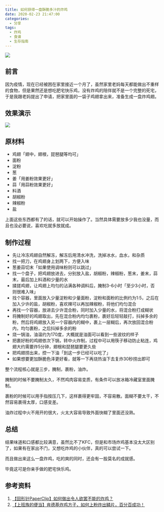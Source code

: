 ```yaml
---
title: 如何获得一盘酥脆多汁的炸鸡
date: 2020-02-23 21:47:00
categories: 
  - 分享
tags: 
  - 炸鸡
  - 食谱
  - 生存指南
---
```


![](https://cdn.jsdelivr.net/gh/mouyase/Yojigen.Tech@gh-pages/assets/29/cover.jpg)

<!-- more -->

## 前言

因为疫情，现在已经被困在家里接近一个月了，虽然家里老妈每天都能做出不重样的食物，但是果然还是想吃肥宅快乐鸡，没有炸鸡的陪伴就不是一个完整的死宅，于是我跟老妈提出了申请，把家里面的一袋子鸡翅拿出来，准备生成一盘炸鸡翅。

## 效果演示

![](~public/assets/29/1.jpg)

## 原材料

 - 鸡翅「翅中，翅根，琵琶腿等均可」
 - 面粉
 - 淀粉
 - 葱
 - 姜「用姜粉效果更好」
 - 蒜「用蒜粉效果更好」
 - 料酒
 - 胡椒粉
 - 辣椒粉
 - 盐

 上面这些东西都有了的话，就可以开始操作了。当然具体需要放多少我也没量，而且也没必要说，喜欢吃就多放就成。

## 制作过程

 - 先让冷冻鸡翅自然解冻，解冻后用清水冲洗，洗掉冰水，血水，和杂质
 - 找一把刀，在鸡翅身上划两下，方便入味
 - 葱姜蒜切末「如果使用调味粉则可以跳过」
 - 找一个盘子，把鸡翅放进去，分别放入盐，胡椒粉，辣椒粉，葱末，姜末，蒜末，最后加上料酒和少量的水
 - 揉搓鸡翅，让鸡翅上均匀的沾满各种调料后，腌制3-6小时「至少3小时，否则很难入味」
 - 找个容器，里面放入少量淀粉和少量面粉，淀粉和面粉的比例约为1:5，之后在加入少许的盐，胡椒粉，喜欢辣可以再加辣椒粉，将他们均匀混合
 - 再找一个容器，放进去少许混合粉，同时加入少量的水，将混合粉打成糊状
 - 将腌制好的鸡翅取出，先在混合粉内均匀裹粉，裹好后轻轻敲打，抖掉多余的粉，然后将鸡翅放入另一个容器内的糊中，裹上一层糊后，再次放回混合粉内，均匀裹粉，之后抖掉多余的粉
 - 烧一锅油，油温约为170度，大概就是油面可以看到一些波纹的样子
 - 把裹好粉的鸡翅依次下锅，转中火炸制，过程中可以用筷子移动防止粘连，鸡翅大约需要炸5分钟，翅根和琵琶腿要更久些
 - 把鸡翅捞出来，控一下油「到这一步已经可以吃了」
 - 如果想要更加酥脆色泽更好看，就等一下再烧热油下去复炸30秒捞出即可


 整个流程核心就是三步，腌制，裹粉，油炸。
 
 腌制的时候不要腌制太久，不然鸡肉容易变质，有条件可以放冰箱冷藏室里面腌制。

 裹粉的时候可以用手指按压几下，这样裹得更牢固，不容易散。面糊不要太干，不然容易裹得太厚，口感变差。

 油炸过程中火不用开的很大，火太大容易导致外面快糊了里面还没熟。

 ## 总结

 结果味道和口感都比较满意，虽然比不了KFC，但是和市场炸鸡基本没太大区别了，如果有在家出不门，又想吃炸鸡的小伙伴，真的可以尝试一下。

 而且做出来这么一盘炸鸡，吃的爽的同时，还会有一股莫名的成就感。

 毕竟这可是你亲手做的肥宅快乐鸡。

 ## 参考资料

 1. [【回形针PaperClip】如何做出令人欲罢不能的炸鸡？](https://www.bilibili.com/video/av75783200)
 2. [【上班族的便当】肯德基炸鸡方子，如何上粉炸出鳞片，百分百成功！](https://www.bilibili.com/video/av19850595)